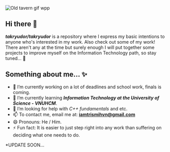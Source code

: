 ![Old tavern gif wpp](https://github.com/user-attachments/assets/159615ca-55d3-44fe-857a-dfe429f4728e)
## Hi there 👋

***takryudor/takryudor*** is a repository where I express my basic intentions to anyone who's interested in my work. Also check out some of my work! There aren't any at the time but surely enough I will put together some projects to improve myself on the Information Technology path, so stay tuned... 🙏

## Something about me... ✨
- 🔭 I’m currently working on a lot of deadlines and school work, finals is coming.
- 🌱 I’m currently learning ***Information Technology at the University of Science - VNUHCM***.
- 🤔 I’m looking for help with _C++ fundamentals_ and etc.
- 📫 To contact me, email me at: **iamtrismihvn@gmail.com**
- 😄 Pronouns: He / Him.
- ⚡ Fun fact: It is easier to just step right into any work than suffering on deciding what one needs to do.

*UPDATE SOON...
